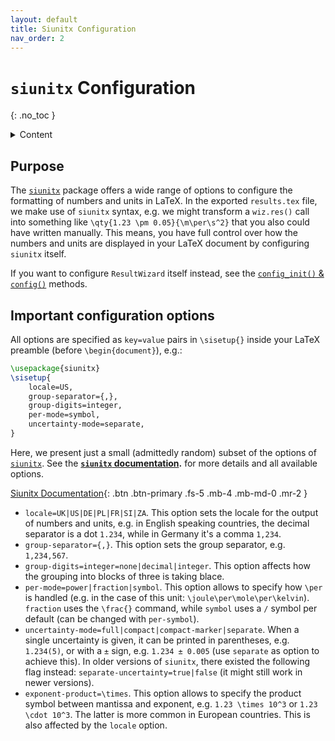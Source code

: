 ```yaml
---
layout: default
title: Siunitx Configuration
nav_order: 2
---
```


# `siunitx` Configuration
{: .no_toc }

<details markdown="block">
  <summary>
    Content
  </summary>
  {: .text-delta }

- TOC
{:toc}

</details>


## Purpose

The [`siunitx`] package offers a wide range of options to configure the formatting of numbers and units in LaTeX. In the exported `results.tex` file, we make use of `siunitx` syntax, e.g. we might transform a `wiz.res()` call into something like `\qty{1.23 \pm 0.05}{\m\per\s^2}` that you also could have written manually. This means, you have full control over how the numbers and units are displayed in your LaTeX document by configuring `siunitx` itself.

If you want to configure `ResultWizard` itself instead, see the [`config_init()` & `config()`](/api/config) methods.


## Important configuration options

All options are specified as `key=value` pairs in `\sisetup{}` inside your LaTeX preamble (before `\begin{document}`), e.g.:
```latex
\usepackage{siunitx}
\sisetup{
	locale=US,
	group-separator={,},
	group-digits=integer,
	per-mode=symbol,
	uncertainty-mode=separate,
}
```

Here, we present just a small (admittedly random) subset of the options of [`siunitx`]. See the **[`siunitx` documentation](https://texdoc.org/serve/siunitx/0).** for more details and all available options.

[Siunitx Documentation](https://texdoc.org/serve/siunitx/0){: .btn .btn-primary .fs-5 .mb-4 .mb-md-0 .mr-2 }

- `locale=UK|US|DE|PL|FR|SI|ZA`. This option sets the locale for the output of numbers and units, e.g. in English speaking countries, the decimal separator is a dot `1.234`, while in Germany it's a comma `1,234`.
- `group-separator={,}`. This option sets the group separator, e.g. `1,234,567`.
- `group-digits=integer=none|decimal|integer`. This option affects how the grouping into blocks of three is taking blace.
- `per-mode=power|fraction|symbol`. This option allows to specify how `\per` is handled (e.g. in the case of this unit: `\joule\per\mole\per\kelvin`). `fraction` uses the `\frac{}` command, while `symbol` uses a `/` symbol per default (can be changed with `per-symbol`).
- `uncertainty-mode=full|compact|compact-marker|separate`. When a single uncertainty is given, it can be printed in parentheses, e.g. `1.234(5)`, or with a `±` sign, e.g. `1.234 ± 0.005` (use `separate` as option to achieve this). In older versions of `siunitx`, there existed the following flag instead: `separate-uncertainty=true|false` (it might still work in newer versions).
- `exponent-product=\times`. This option allows to specify the product symbol between mantissa and exponent, e.g. `1.23 \times 10^3` or `1.23 \cdot 10^3`. The latter is more common in European countries. This is also affected by the `locale` option.





[`siunitx`]: https://ctan.org/pkg/siunitx
